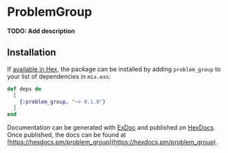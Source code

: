 # ProblemGroup

**TODO: Add description**

## Installation

If [available in Hex](https://hex.pm/docs/publish), the package can be installed
by adding `problem_group` to your list of dependencies in `mix.exs`:

```elixir
def deps do
  [
    {:problem_group, "~> 0.1.0"}
  ]
end
```

Documentation can be generated with [ExDoc](https://github.com/elixir-lang/ex_doc)
and published on [HexDocs](https://hexdocs.pm). Once published, the docs can
be found at [https://hexdocs.pm/problem_group](https://hexdocs.pm/problem_group).

